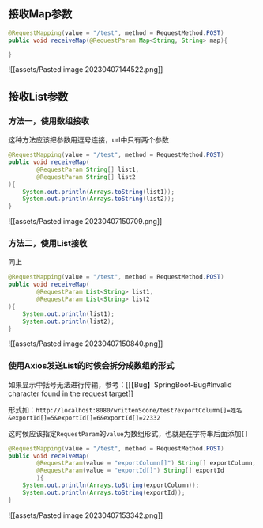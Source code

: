 ## 接收Map参数

```java
@RequestMapping(value = "/test", method = RequestMethod.POST)
public void receiveMap(@RequestParam Map<String, String> map){

}
```

![[assets/Pasted image 20230407144522.png]]

## 接收List参数

### 方法一，使用数组接收

这种方法应该把参数用逗号连接，url中只有两个参数

```java
@RequestMapping(value = "/test", method = RequestMethod.POST)
public void receiveMap(
		@RequestParam String[] list1,
		@RequestParam String[] list2
){
	System.out.println(Arrays.toString(list1));
	System.out.println(Arrays.toString(list2));
}
```

![[assets/Pasted image 20230407150709.png]]

### 方法二，使用List接收

同上

```java
@RequestMapping(value = "/test", method = RequestMethod.POST)
public void receiveMap(
		@RequestParam List<String> list1,
		@RequestParam List<String> list2
){
	System.out.println(list1);
	System.out.println(list2);
}
```

![[assets/Pasted image 20230407150840.png]]

### 使用Axios发送List的时候会拆分成数组的形式

如果显示中括号无法进行传输，参考：[[【Bug】SpringBoot-Bug#Invalid character found in the request target]]

形式如：`http://localhost:8080/writtenScore/test?exportColumn[]=姓名&exportId[]=5&exportId[]=6&exportId[]=22332`

这时候应该指定`RequestParam`的`value`为数组形式，也就是在字符串后面添加`[]`

```java
@RequestMapping(value = "/test", method = RequestMethod.POST)
public void receiveMap(
		@RequestParam(value = "exportColumn[]") String[] exportColumn,
		@RequestParam(value = "exportId[]") String[] exportId
		){
	System.out.println(Arrays.toString(exportColumn));
	System.out.println(Arrays.toString(exportId));
}
```

![[assets/Pasted image 20230407153342.png]]
